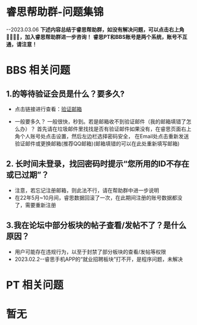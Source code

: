 # 睿思帮助群-问题集锦
--2023.03.06
__下述内容总结于睿思帮助群，如没有解决问题，可以点击右上角👨‍👨‍👦‍👦，加入睿思帮助群进一步咨询！__
__睿思PT和BBS账号是两个系统，账号不互通，请注意！__

# BBS 相关问题

## 1.的等待验证会员是什么？要多久?
* 点击链接进行查看：[验证邮箱](./register.md#_3%E9%82%AE%E7%AE%B1%E9%AA%8C%E8%AF%81)


* 一般要多久？
 一般很快，秒到。若是邮箱收不到验证邮件（我的邮箱填错了怎么办）？
首先请在垃圾邮件里找找是否有验证邮件如果没有，在睿思页面右上角个人账号处点击设置，然后左边栏选择密码安全， 在Email处点击重新发送验证邮件或更换邮箱(推荐QQ邮箱)(邮箱填错的可以在此处重新填写邮箱)

## 2. 长时间未登录，找回密码时提示“您所用的ID不存在或已过期”？
* 注意，若忘记注册邮箱，则此法不行，请在帮助群中进一步说明
* 在22年5月~10月间，睿思数据回滚了一次，在此期间注册的账号数据都没了，需要重新注册

## 3.我在论坛中部分板块的帖子查看/发帖不了？是什么原因？
* 用户可能存在违规行为，以至于封禁了部分板块的查看/发帖等权限
* 2023.02.2--睿思手机APP的“就业招聘板块”打不开，是程序问题，未解决


# PT 相关问题

# 暂无

